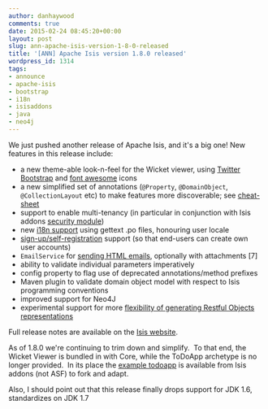 ```yaml
---
author: danhaywood
comments: true
date: 2015-02-24 08:45:20+00:00
layout: post
slug: ann-apache-isis-version-1-8-0-released
title: '[ANN] Apache Isis version 1.8.0 released'
wordpress_id: 1314
tags:
- announce
- apache-isis
- bootstrap
- i18n
- isisaddons
- java
- neo4j
---
```


We just pushed another release of Apache Isis, and it's a big one! New features in this release include:

- a new theme-able look-n-feel for the Wicket viewer, using [Twitter Bootstrap](http://www.getbootstrap.com/) and [font awesome](http://fortawesome.github.io/Font-Awesome/icons/) icons
- a new simplified set of annotations (`@Property`, `@DomainObject`, `@CollectionLayout` etc) to make features more discoverable; see [cheat-sheet](http://isis.apache.org/intro/resources/cheat-sheet.html)
- support to enable multi-tenancy (in particular in conjunction with Isis addons [security module](https://github.com/isisaddons/isis-module-security))
- new [i18n support](http://isis.apache.org/config/i18n-support.html) using gettext .po files, honouring user locale
- [sign-up/self-registration](http://isis.apache.org/reference/services/user-registration-service.html) support (so that end-users can create own user accounts)
- `EmailService` for [sending HTML emails](http://isis.apache.org/reference/services/email-service.html), optionally with attachments [7]
- ability to validate individual parameters imperatively
- config property to flag use of deprecated annotations/method prefixes
- Maven plugin to validate domain object model with respect to Isis programming conventions
- improved support for Neo4J
- experimental support for more [flexibility of generating Restful Objects representations](http://isis.apache.org/components/viewers/restfulobjects/suppressing-elements-of-the-representations.html)

Full release notes are available on the [Isis website](http://isis.apache.org/core/release-notes/isis-1.8.0.html).

As of 1.8.0 we're continuing to trim down and simplify.  To that end, the Wicket Viewer is bundled in with Core, while the ToDoApp archetype is no longer provided.  In its place the [example todoapp](https://github.com/isisaddons/isis-app-todoapp) is available from Isis addons (not ASF) to fork and adapt.

Also, I should point out that this release finally drops support for JDK 1.6, standardizes on JDK 1.7
